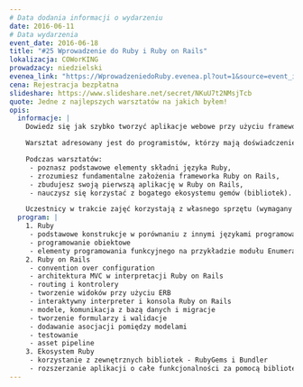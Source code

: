 ```yaml
---
# Data dodania informacji o wydarzeniu
date: 2016-06-11
# Data wydarzenia
event_date: 2016-06-18
title: "#25 Wprowadzenie do Ruby i Ruby on Rails"
lokalizacja: COWorKING
prowadzacy: niedzielski
evenea_link: "https://WprowadzeniedoRuby.evenea.pl?out=1&source=event_iframe"
cena: Rejestracja bezpłatna
slideshare: https://www.slideshare.net/secret/NKuU7t2NMsjTcb
quote: Jedne z najlepszych warsztatów na jakich byłem!
opis:
  informacje: |
    Dowiedz się jak szybko tworzyć aplikacje webowe przy użyciu frameworka Ruby on Rails. Poznaj technologię, którą wybierają startupy aby zbudować Minimum Viable Product. Przekonaj się że Ruby to język który na pierwszym miejscu stawia szczęście programisty.

    Warsztat adresowany jest do programistów, którzy mają doświadczenie z dowolnym innym rozwiązaniem do tworzenia aplikacji webowych i chcieliby poznać framework Ruby on Rails kompletnie od podstaw.

    Podczas warsztatów:
     - poznasz podstawowe elementy składni języka Ruby,
     - zrozumiesz fundamentalne założenia frameworka Ruby on Rails,
     - zbudujesz swoją pierwszą aplikację w Ruby on Rails,
     - nauczysz się korzystać z bogatego ekosystemu gemów (bibliotek).

    Uczestnicy w trakcie zajęć korzystają z własnego sprzętu (wymagany komputer z min. 4GB RAM, preferowany system operacyjny Linux / OS X).
  program: |
    1. Ruby
     - podstawowe konstrukcje w porównaniu z innymi językami programowania
     - programowanie obiektowe
     - elementy programowania funkcyjnego na przykładzie modułu Enumerable
    2. Ruby on Rails
     - convention over configuration
     - architektura MVC w interpretacji Ruby on Rails
     - routing i kontrolery
     - tworzenie widoków przy użyciu ERB
     - interaktywny interpreter i konsola Ruby on Rails
     - modele, komunikacja z bazą danych i migracje
     - tworzenie formularzy i walidacje
     - dodawanie asocjacji pomiędzy modelami
     - testowanie
     - asset pipeline
    3. Ekosystem Ruby
     - korzystanie z zewnętrznych bibliotek - RubyGems i Bundler
     - rozszerzanie aplikacji o całe funkcjonalności za pomocą bibliotek
---
```

